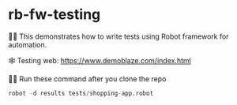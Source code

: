 # rb-fw-testing

✍🏼 This demonstrates how to write tests using Robot framework for automation.

🕸 Testing web: https://www.demoblaze.com/index.html

🏃‍♀️ Run these command after you clone the repo
 ```python
robot -d results tests/shopping-app.robot
```

